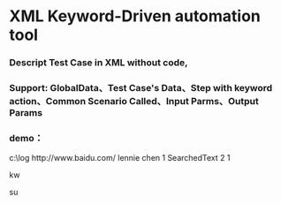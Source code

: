 # XML Keyword-Driven automation tool
### Descript Test Case in XML without code,

### Support: GlobalData、Test Case's Data、Step with keyword action、Common Scenario Called、Input Parms、Output Params

### demo：

<?xml version="1.0" encoding="utf-8" ?>
<DataTable>
  <GlobalData>
    <LogPath>c:\log</LogPath>
    <Uri>http://www.baidu.com/</Uri>
    <SeachedText>lennie chen</SeachedText>
  </GlobalData>


  <TestScripts>
    <TestCase Id="1" Description="New and verify policy">
      <Scenario Enable="true" Id="1" Description="google search">
        <Action>1</Action>
        <Step ControlType="WebEdit" Method="GetText" Input="" ControlName="searchbox"><Output>SearchedText</Output></Step>
        <Action>2</Action>
        <Step ControlType="WebInputButton" Method="Click" Input="" ControlName="searchbtn"></Step>
      </Scenario>
      <Scenario Enable="false" Id="2" Description="">
        <Action>1</Action>
      </Scenario>
    </TestCase>
  </TestScripts>

  <UIMaps>
    <Type Name="WebEdit">
      <Control ControlName="searchbox">
        <P PropertyName="Id">kw</P>
      </Control>
    </Type>
    <Type Name="WebInputButton">
      <Control ControlName="searchbtn">
        <P PropertyName="Id">su</P>
      </Control>
    </Type>
  </UIMaps>

  <Actions>
    <CommonAction Id="1" Description="">
      <Step ControlType="WebEdit" Method="Set" Input="(SeachedText)" ControlName="searchbox"></Step>
      <Step ControlType="WebInputButton" Method="Click" Input="" ControlName="searchbtn"></Step>
    </CommonAction>
    <CommonAction Id="2" Description="">
      <Step ControlType="WebEdit" Method="Set" Input="{SearchedText}" ControlName="searchbox"></Step>
    </CommonAction>
  </Actions>
</DataTable>
